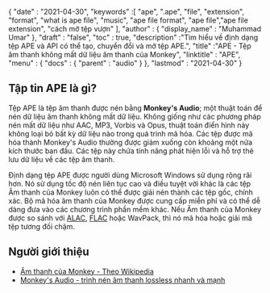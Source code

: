 {
  "date" : "2021-04-30",
  "keywords" :[ "ape", ".ape", "file", "extension", "format", "what is ape file", "music", "ape file format", "ape file","ape file extension", "cách mở tệp vượn" ],
  "author" : {
    "display_name" : "Muhammad Umar"
},
  "draft" : "false",
  "toc" : true,
  "description" :"Tìm hiểu về định dạng tệp APE và API có thể tạo, chuyển đổi và mở tệp APE.",
  "title" :"APE - Tệp âm thanh không mất dữ liệu âm thanh của Monkey",
  "linktitle" : "APE",
  "menu" : {
    "docs" : {
      "parent" : "audio"
}
},
  "lastmod" : "2021-04-30"
}

## Tập tin APE là gì?

Tệp APE là tệp âm thanh được nén bằng **Monkey's Audio**; một thuật toán để nén dữ liệu âm thanh không mất dữ liệu. Không giống như các phương pháp nén mất dữ liệu như AAC, MP3, Vorbis và Opus, thuật toán điển hình này không loại bỏ bất kỳ dữ liệu nào trong quá trình mã hóa. Các tệp được mã hóa thành Monkey's Audio thường được giảm xuống còn khoảng một nửa kích thước ban đầu. Các tệp này chứa tính năng phát hiện lỗi và hỗ trợ thẻ lưu dữ liệu về các tệp âm thanh.

Định dạng tệp APE được người dùng Microsoft Windows sử dụng rộng rãi hơn. Nó sử dụng tốc độ nén liên tục cao và điều tuyệt vời khác là các tệp Âm thanh của Monkey luôn có thể được giải nén thành các tệp gốc, chính xác. Bộ mã hóa âm thanh của Monkey được cung cấp miễn phí và có thể dễ dàng đưa vào các chương trình phần mềm khác. Nếu Âm thanh của Monkey được so sánh với [ALAC](/audio/alac/), [FLAC](/audio/flac/) hoặc WavPack, thì nó mã hóa hoặc giải mã tệp tương đối chậm.

## Người giới thiệu

* [Âm thanh của Monkey - Theo Wikipedia](https://en.wikipedia.org/wiki/Monkey%27s_Audio)
* [Monkey's Audio - trình nén âm thanh lossless nhanh và mạnh](https://monkeysaudio.com/index.html)

